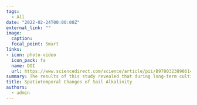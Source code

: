 ```yaml
---
tags:
  - All
date: "2022-02-24T00:00:00Z"
external_link: ""
image:
  caption: 
  focal_point: Smart
links:
- icon: photo-video
  icon_pack: fa
  name: DOI
  url: https://www.sciencedirect.com/science/article/pii/B9780323898614000117
summary: The results of this study revealed that during long-term cultivation, the size of the areas with high and very high salinity and alkalinity classes were increased in the studied regions, especially in pistachio cultivation during irrigation with inadequate water and playa margin lands.
title: Spatiotemporal Changes of Soil Alkalinity
authors: 
  - admin
---
```

